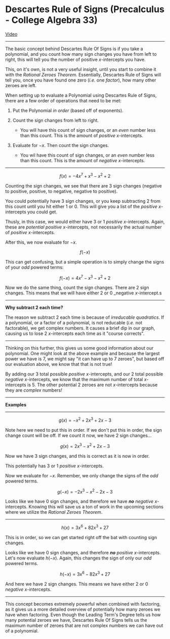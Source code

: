 # Descartes Rule of Signs (Precalculus - College Algebra 33)

[Video](https://www.youtube.com/watch?v=-AW6Y1bL4KU)

---

The basic concept behind Descartes Rule Of Signs is if you take a polynomial,
and you count how many sign changes you have from left to right, this will tell
you the number of positive $x$-intercepts you have.

This, on it's own, is not a very useful insight, until you start to combine it
with the _Rational Zeroes Theorem_. Essentially, Descartes Rule of Signs will
tell you, once you have found one zero (_i.e._ one _factor_), how many other
zeroes are left.

When setting up to evaluate a Polynomial using Descartes Rule of Signs, there
are a few order of operations that need to be met:

1. Put the Polynomial _in order_ (based off of exponents).

2. Count the sign changes from left to right.

   - You will have this count of sign changes, or an _even_ number less than
     this count. This is the amount of _positive_ $x$-intercepts.

3. Evaluate for $-x$. Then count the sign changes.

   - You wil have this count of sign changes, or an _even_ number less than this
     count. This is the amount of _negative_ $x$-intercepts.

---

$$ f(x) = -4x^7 + x^3 - x^2 + 2 $$

Counting the sign changes, we see that there are $3$ sign changes (negative to
positive, positive, to negative, negative to positive).

You could potentially have $3$ sign changes, or you keep subtracting $2$ from
this count until you hit either $1$ or $0$. This will give you a list of the
_positive_ $x$-intercepts you could get.

Thusly, in this case, we would either have $3$ or $1$ _positive_ $x$-intercepts.
Again, these are _potential_ _positive_ $x$-intercepts, not necessarily the
actual number of _positive_ $x$-intercepts.

After this, we now evaluate for $-x$.

$$ f(-x) $$

This can get confusing, but a simple operation is to simply change the signs of
your _odd_ powered terms:

$$ f(-x) = 4x^7 - x^3 - x^2 + 2 $$

Now we do the same thing, count the sign changes. There are $2$ sign changes.
This means that we will have either $2$ or $0$ _negative $x$-intercept.s

---

**Why subtract $2$ each time?**

The reason we subtract $2$ each time is because of _irreducable quadratics_. If
a polynomial, or a factor of a polynomial, is not reducable (_i.e._ not
factorable), we get complex numbers. It causes a brief dip in our graph, causing
us to lose $2$ $x$-intercepts each time as it "course corrects".

---

Thinking on this further, this gives us some good information about our
polynomial. One might look at the above example and because the largest power we
have is $7$, we might say "it can have up to 7 zeroes", but based off our
evaluation above, we know that that is not true!

By adding our $3$ total possible _positive_ $x$-intercepts, and our $2$ total
possible _negative_ $x$-intercepts, we know that the maximum number of total
$x$-intercepts is $5$. The other potential $2$ zeroes are not $x$-intercepts
because they are _complex_ numbers!

---

**Examples**

---

$$ g(x) = -x^2 + 2x^3 + 2x - 3 $$

Note here we need to put this in order. If we don't put this in order, the sign
change count will be off. If we count it now, we have $2$ sign changes...

$$ g(x) = 2x^3 - x^2 + 2x - 3 $$

Now we have $3$ sign changes, and this is correct as it is now in order.

This potentially has $3$ or $1$ _positive_ $x$-intercepts.

Now we evaluate for $-x$. Remember, we only change the signs of the _odd_
powered terms.

$$ g(-x) = -2x^3 - x^2 - 2x - 3 $$

Looks like we have $0$ sign changes, and therefore we have **_no_** _negative_
$x$-intercepts. Knowing this will save us a ton of work in the upcoming sections
where we utilize the _Rational Zeroes Theorem_.

---

$$ h(x) = 3x^6 + 82x^3 + 27 $$

This is in order, so we can get started right off the bat with counting sign
changes.

Looks like we have $0$ sign changes, and therefore **_no_** _positive_
$x$-intercepts. Let's now evaluate $h(-x)$. Again, this changes the sign of only
our _odd_ powered terms.

$$ h(-x) = 3x^6 - 82x^3 + 27 $$

And here we have $2$ sign changes. This means we have either $2$ or $0$
_negative_ $x$-intercepts.

---

This concept becomes extremely powerful when combined with factoring, as it
gives us a more detailed overview of potentially how many zeroes we have when
factoring. Even though the Leading Term's Degree tells us how many potential
zeroes we have, Descartes Rule Of Signs tells us the maximum number of zeroes
that are not complex numbers we can have out of a polynomial.
